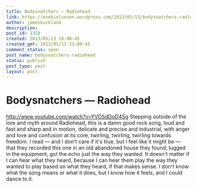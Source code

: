```yaml
---
title: Bodysnatchers — Radiohead
link: https://ezekielseven.wordpress.com/2013/05/13/bodysnatchers-radiohead/
author: jamesbuckland
description: 
post_id: 1318
created: 2013/05/13 18:00:45
created_gmt: 2013/05/13 23:00:45
comment_status: open
post_name: bodysnatchers-radiohead
status: publish
post_type: post
layout: post
---
```


# Bodysnatchers — Radiohead

http://www.youtube.com/watch?v=YVDSdDoD4Sg Stepping outside of the lore and myth around Radiohead, this is a damn good rock song, loud and fast and sharp and in motion, delicate and precise and industrial, with anger and love and confusion at its core, twirling, twirling, twirling towards freedom. I read — and I don't care if it's true, but I feel like it might be — that they recorded this one in an old abandoned house they found; lugged in the equipment, got the echo just the way they wanted. It doesn't matter if I can hear what they heard, because I can hear them play the way they wanted to play based on what they heard, if that makes sense. I don't know what the song means or what it does, but I know how it feels, and I could dance to it.